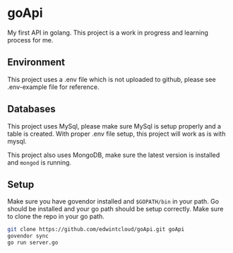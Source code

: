 # goApi
My first API in golang. This project is a work in progress and learning process for me.

## Environment
This project uses a .env file which is not uploaded to github, please see .env-example file for reference.

## Databases
This project uses MySql, please make sure MySql is setup properly and a table is created. With proper .env file setup, this project will work as is with mysql. 

This project also uses MongoDB, make sure the latest version is installed and `mongod` is running.

## Setup
Make sure you have govendor installed and `$GOPATH/bin` in your path. Go should be installed and your go path should be setup correctly. Make sure to clone the repo in your go path.
```sh
git clone https://github.com/edwintcloud/goApi.git goApi
govendor sync
go run server.go
```